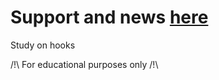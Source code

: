 # Support and news [here](https://t.me/vapecrack)
Study on hooks

/!\ For educational purposes only /!\
